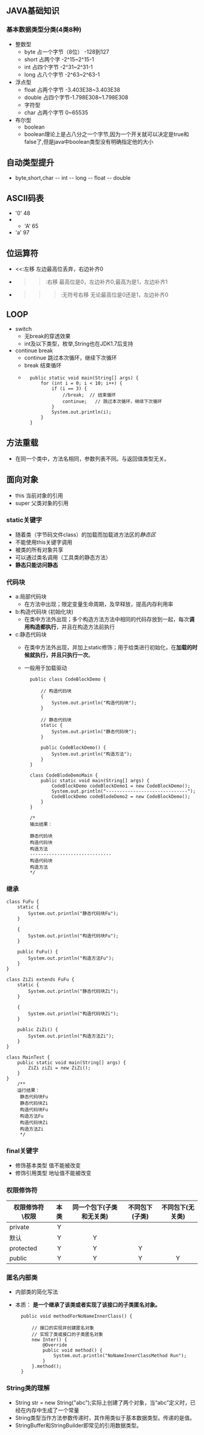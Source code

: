 ## JAVA基础知识
### 基本数据类型分类(4类8种) 
* 整数型
	* byte 占一个字节（8位）  -128到127
	* short 占两个字  -2^15~2^15-1
	* int 占四个字节 -2^31~2^31-1
	* long 占八个字节 -2^63~2^63-1
* 浮点型
	* float 占两个字节 -3.403E38~3.403E38
	* double 占四个字节-1.798E308~1.798E308
	* 字符型
	* char 占两个字节 0~65535
* 布尔型
	* boolean   
	* boolean理论上是占八分之一个字节,因为一个开关就可以决定是true和false了,但是java中boolean类型没有明确指定他的大小
## 自动类型提升
* byte,short,char -- int -- long -- float -- double  
## ASCII码表
* '0'  48
* * 'A'  65
* 'a'  97
## 位运算符
* <<:左移	左边最高位丢弃，右边补齐0
* >>:右移	最高位是0，左边补齐0;最高为是1，左边补齐1
* >>>:无符号右移 无论最高位是0还是1，左边补齐0
## LOOP
* switch
	* 无break的穿透效果
	* int及以下类型，枚举,String也在JDK1.7后支持
* continue break
	* continue 跳过本次循环，继续下次循环
	* break 结束循环
	* 
		    public static void main(String[] args) { 
			    for (int i = 0; i < 10; i++) { 
			    	if (i == 3) { 
			    		//break;  // 结束循环 
			    		continue;   // 跳过本次循环，继续下次循环 
			    	} 
			    	System.out.println(i); 
			    } 
		    }
## 方法重载
* 在同一个类中，方法名相同，参数列表不同。与返回值类型无关。

## 面向对象
* this	当前对象的引用
* super	父类对象的引用

### static关键字
* 随着类（字节码文件class）的加载而加载进方法区的*静态区*
* 不能使用this关键字调用
* 被类的所有对象共享
* 可以通过类名调用（工具类的静态方法）
* **静态只能访问静态**

### 代码块
* a:局部代码块 
	* 在方法中出现；限定变量生命周期，及早释放，提高内存利用率
* b:构造代码块 (初始化块)
	* 在类中方法外出现；多个构造方法方法中相同的代码存放到一起，每次**调用构造都执行**，并且在构造方法前执行
* c:静态代码块 
	* 在类中方法外出现，并加上static修饰；用于给类进行初始化，在**加载的时候就执行，并且只执行一次**。
	* 一般用于加载驱动


			public class CodeBlockDemo {
			
			    // 构造代码块
			    {
			        System.out.println("构造代码块");
			    }
			
			    // 静态代码块
			    static {
			        System.out.println("静态代码块");
			    }
			
			    public CodeBlockDemo() {
			        System.out.println("构造方法");
			    }
			}
			
			class CodeBlodeDemoMain {
			    public static void main(String[] args) {
			        CodeBlockDemo codeBlockDemo1 = new CodeBlockDemo();
			        System.out.println("------------------------------");
			        CodeBlockDemo codeBlodeDemo2 = new CodeBlockDemo();
			    }
			}
	
			/*
			输出结果：
	
			静态代码块
			构造代码块
			构造方法
			------------------------------
			构造代码块
			构造方法
			*/

### 继承
	class FuFu {
	    static {
	        System.out.println("静态代码块Fu");
	    }
	
	    {
	        System.out.println("构造代码块Fu");
	    }
	
	    public FuFu() {
	        System.out.println("构造方法Fu");
	    }
	}
	
	class ZiZi extends FuFu {
	    static {
	        System.out.println("静态代码块Zi");
	    }
	
	    {
	        System.out.println("构造代码块Zi");
	    }
	
	    public ZiZi() {
	        System.out.println("构造方法Zi");
	    }
	}
	
	class MainTest {
	    public static void main(String[] args) {
	        ZiZi ziZi = new ZiZi();
	    }
	}
	    /**
		运行结果：
	     静态代码块Fu
	     静态代码块Zi
	     构造代码块Fu
	     构造方法Fu
	     构造代码块Zi
	     构造方法Zi
	     */

### final关键字
* 修饰基本类型    值不能被改变
* 修饰引用类型    地址值不能被改变
	
### 权限修饰符

| 权限修饰符\权限       |  本类     | 同一个包下(子类和无关类) | 不同包下(子类) | 不同包下(无关类) |
| ----------- | :-----: | :------------------: | :-----: | :-----------: |
| private | Y |  |  |  |
| 默认 | Y | Y |  |  |
| protected | Y | Y | Y |  |
| public | Y | Y | Y | Y |

### 匿名内部类
* 内部类的简化写法
* 本质：  **是一个继承了该类或者实现了该接口的子类匿名对象。**

		public void methodForNoNameInnerClass() {
	
	        // 接口的实现并创建匿名对象
	        // 实现了类或接口的子类匿名对象
	        new Inter() {
	            @Override
	            public void method() {
	                System.out.println("NoNameInnerClassMethod Run");
	            }
	        }.method();
	    }

### String类的理解
* String str = new String("abc");实际上创建了两个对象，当“abc”定义时，已经在内存中生成了一个常量
* String类型当作方法参数传递时，其作用类似于基本数据类型。传递的是值。
* StringBuffer和StringBuilder即常见的引用数据类型。

